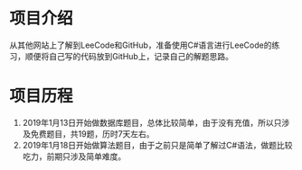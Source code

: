 # 项目介绍 #
从其他网站上了解到LeeCode和GitHub，准备使用C#语言进行LeeCode的练习，顺便将自己写的代码放到GitHub上，记录自己的解题思路。
# 项目历程 #
1. 2019年1月13日开始做数据库题目，总体比较简单，由于没有充值，所以只涉及免费题目，共19题，历时7天左右。
2. 2019年1月18日开始做算法题目，由于之前只是简单了解过C#语法，做题比较吃力，前期只涉及简单难度。